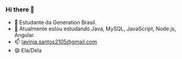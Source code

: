 ### Hi there 👋


- 🔭 Estudante da Generation Brasil.
- 🌱 Atualmente estou estudando Java, MySQL, JavaScript, Node.js, Angular.
- 📫 lavinia.santos2105@gmail.com
- 😄 Ela/Dela


